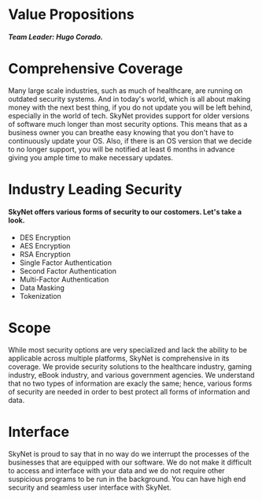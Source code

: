 # Value Propositions  
###### **Team Leader: Hugo Corado.**


# Comprehensive Coverage    
Many large scale industries, such as much of healthcare, are running on outdated security systems. And in today's world, which is all about making money with the next best thing, if you do not update you will be left behind, especially in the world of tech. SkyNet provides support for older versions of software much longer than most security options. This means that as a business owner you can breathe easy knowing that you don't have to continuously update your OS. Also, if there is an OS version that we decide to no longer support, you will be notified at least 6 months in advance giving you ample time to make necessary updates.

# Industry Leading Security  
#### SkyNet offers various forms of security to our costomers. Let's take a look.  

  - DES Encryption
  - AES Encryption
  - RSA Encryption
  - Single Factor Authentication
  - Second Factor Authentication
  - Multi-Factor Authentication
  - Data Masking
  - Tokenization

# Scope  
While most security options are very specialized and lack the ability to be applicable across multiple platforms, SkyNet is comprehensive in its coverage. We provide security solutions to the healthcare industry, gaming industry, eBook industry, and various government agencies. We understand that no two types of information are exacly the same; hence, various forms of security are needed in order to best protect all forms of information and data.  

# Interface  
SkyNet is proud to say that in no way do we interrupt the processes of the businesses that are equipped with our software. We do not make it difficult to access and interface with your data and we do not require other suspicious programs to be run in the background. You can have high end security and seamless user interface with SkyNet. 








